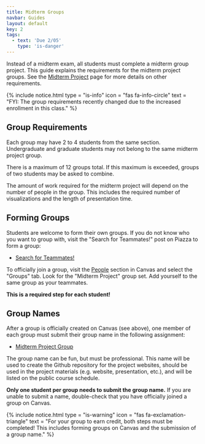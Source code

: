 ```yaml
---
title: Midterm Groups
navbar: Guides
layout: default
key: 2
tags:
  - text: 'Due 2/05'
    type: 'is-danger'
---
```


Instead of a midterm exam, all students must complete a midterm group project. This guide explains the requirements for the midterm project groups. See the [Midterm Project](/guides/projects/midterm-project.html) page for more details on other requirements.

{% include notice.html type = "is-info" icon = "fas fa-info-circle" text = "FYI: The group requirements recently changed due to the increased enrollment in this class." %}

## Group Requirements

Each group may have 2 to 4 students from the same section. Undergraduate and graduate students may not belong to the same midterm project group.

There is a maximum of 12 groups total. If this maximum is exceeded, groups of two students may be asked to combine.

The amount of work required for the midterm project will depend on the number of people in the group. This includes the required number of visualizations and the length of presentation time.

## Forming Groups

Students are welcome to form their own groups. If you do not know who you want to group with, visit the "Search for Teammates!" post on Piazza to form a group:

  - [Search for Teammates!](https://piazza.com/class/jr413qlptul1uy?cid=5)

To officially join a group, visit the [People](https://usfca.instructure.com/courses/1582982/users) section in Canvas and select the "Groups" tab. Look for the "Midterm Project" group set. Add yourself to the same group as your teammates.

**This is a required step for each student!**

## Group Names

After a group is officially created on Canvas (see above), one member of each group must submit their group name in the following assignment:

  - [Midterm Project Group](https://usfca.instructure.com/courses/1582982/assignments/6822050)

The group name can be fun, but must be professional. This name will be used to create the Github repository for the project websites, should be used in the project materials (e.g. website, presentation, etc.), and will be listed on the public course schedule.

**Only one student per group needs to submit the group name.** If you are unable to submit a name, double-check that you have officially joined a group on Canvas.

{% include notice.html type = "is-warning" icon = "fas fa-exclamation-triangle" text = "For your group to earn credit, both steps must be completed! This includes forming groups on Canvas and the submission of a group name." %}
